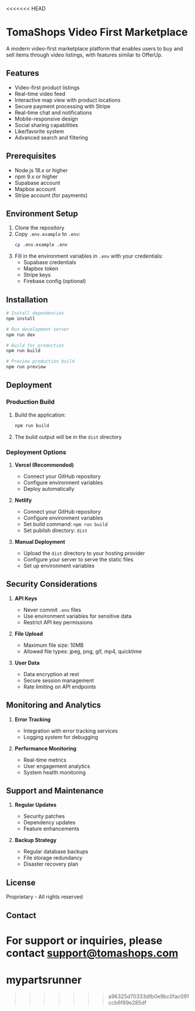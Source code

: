 <<<<<<< HEAD
# TomaShops Video First Marketplace

A modern video-first marketplace platform that enables users to buy and sell items through video listings, with features similar to OfferUp.

## Features

- Video-first product listings
- Real-time video feed
- Interactive map view with product locations
- Secure payment processing with Stripe
- Real-time chat and notifications
- Mobile-responsive design
- Social sharing capabilities
- Like/favorite system
- Advanced search and filtering

## Prerequisites

- Node.js 18.x or higher
- npm 9.x or higher
- Supabase account
- Mapbox account
- Stripe account (for payments)

## Environment Setup

1. Clone the repository
2. Copy `.env.example` to `.env`:
   ```bash
   cp .env.example .env
   ```
3. Fill in the environment variables in `.env` with your credentials:
   - Supabase credentials
   - Mapbox token
   - Stripe keys
   - Firebase config (optional)

## Installation

```bash
# Install dependencies
npm install

# Run development server
npm run dev

# Build for production
npm run build

# Preview production build
npm run preview
```

## Deployment

### Production Build

1. Build the application:
   ```bash
   npm run build
   ```

2. The build output will be in the `dist` directory

### Deployment Options

1. **Vercel (Recommended)**
   - Connect your GitHub repository
   - Configure environment variables
   - Deploy automatically

2. **Netlify**
   - Connect your GitHub repository
   - Configure environment variables
   - Set build command: `npm run build`
   - Set publish directory: `dist`

3. **Manual Deployment**
   - Upload the `dist` directory to your hosting provider
   - Configure your server to serve the static files
   - Set up environment variables

## Security Considerations

1. **API Keys**
   - Never commit `.env` files
   - Use environment variables for sensitive data
   - Restrict API key permissions

2. **File Upload**
   - Maximum file size: 10MB
   - Allowed file types: jpeg, png, gif, mp4, quicktime

3. **User Data**
   - Data encryption at rest
   - Secure session management
   - Rate limiting on API endpoints

## Monitoring and Analytics

1. **Error Tracking**
   - Integration with error tracking services
   - Logging system for debugging

2. **Performance Monitoring**
   - Real-time metrics
   - User engagement analytics
   - System health monitoring

## Support and Maintenance

1. **Regular Updates**
   - Security patches
   - Dependency updates
   - Feature enhancements

2. **Backup Strategy**
   - Regular database backups
   - File storage redundancy
   - Disaster recovery plan

## License

Proprietary - All rights reserved

## Contact

For support or inquiries, please contact support@tomashops.com
=======
# mypartsrunner
>>>>>>> a96325d70333dfb0e9bc0fac091ccb6f89e285df
